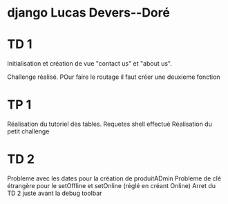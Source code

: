 # django Lucas Devers--Doré

# TD 1 

Initialisation et création de vue "contact us" et "about us".

Challenge réalisé. POur faire le routage il faut créer une deuxieme fonction

# TP 1 

Réalisation du tutoriel des tables. 
Requetes shell effectué
Réalisation du petit challenge

# TD 2

Probleme avec les dates pour la création de produitADmin
Probleme de clé étrangère pour le setOffline et setOnline (réglé en créant Online)
Arret du TD 2 juste avant la debug toolbar